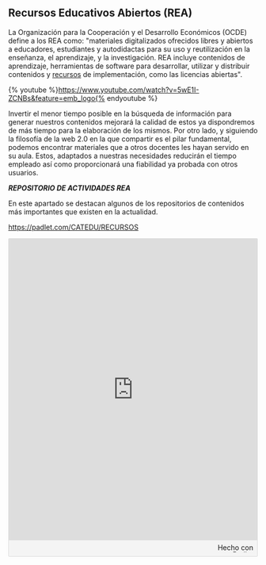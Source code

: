 ## Recursos Educativos Abiertos (REA)

La Organización para la Cooperación y el Desarrollo Económicos (OCDE) define a los REA como: "materiales digitalizados ofrecidos libres y abiertos a educadores, estudiantes y autodidactas para su uso y reutilización en la enseñanza, el aprendizaje, y la investigación. REA incluye contenidos de aprendizaje, herramientas de software para desarrollar, utilizar y distribuir contenidos y [recursos](https://moodle.catedu.es/mod/book/view.php?id=995 "Recursos") de implementación, como las licencias abiertas".

{% youtube %}https://www.youtube.com/watch?v=5wE1I-ZCNBs&feature=emb_logo{% endyoutube %}

Invertir el menor tiempo posible en la búsqueda de información para generar nuestros contenidos mejorará la calidad de estos ya dispondremos de más tiempo para la elaboración de los mismos. Por otro lado, y siguiendo la filosofía de la web 2.0 en la que compartir es el pilar fundamental, podemos encontrar materiales que a otros docentes les hayan servido en su aula. Estos, adaptados a nuestras necesidades reducirán el tiempo empleado así como proporcionará una fiabilidad ya probada con otros usuarios. 

​_**REPOSITORIO DE ACTIVIDADES​ REA**_

En este apartado se destacan algunos de los repositorios de contenidos más importantes que existen en la actualidad.

https://padlet.com/CATEDU/RECURSOS

<div class="padlet-embed" style="border:1px solid rgba(0,0,0,0.1);border-radius:2px;box-sizing:border-box;overflow:hidden;position:relative;width:100%;background:#F4F4F4"><p style="padding:0;margin:0"><iframe src="https://padlet.com/embed/wr2bjtpg1nql" frameborder="0" allow="camera;microphone;geolocation" style="width:100%;height:608px;display:block;padding:0;margin:0"></iframe></p><div style="padding:8px;text-align:right;margin:0;"><a href="https://padlet.com?ref=embed" style="padding:0;margin:0;border:none;display:block;line-height:1;height:16px" target="_blank"><img src="https://padlet.net/embeds/made_with_padlet.png" width="86" height="16" style="padding:0;margin:0;background:none;border:none;display:inline;box-shadow:none" alt="Hecho con Padlet"></a></div></div>

